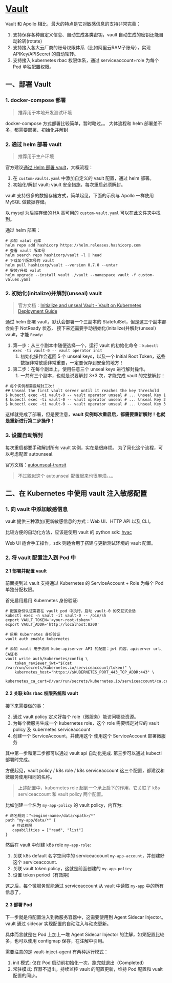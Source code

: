# [Vault](https://github.com/hashicorp/vault)

Vault 和 Apollo 相比，最大的特点是它对敏感信息的支持非常完善：

1. 支持保存各种自定义信息、自动生成各类密钥，vault 自动生成的密钥还能自动轮转(rotate)
2. 支持接入各大云厂商的账号权限体系（比如阿里云RAM子账号），实现 APIKey/APISecret 的自动轮转。
3. 支持接入 kubernetes rbac 权限体系，通过 serviceaccount+role 为每个 Pod 单独配置权限。

## 一、部署 Vault

### 1. docker-compose 部署

>推荐用于本地开发测试环境

docker-compose 方式部署比较简单，暂时略过。。
大体流程和 helm 部署差不多，都需要部署、初始化并解封

### 2. 通过 helm 部署 vault 

>推荐用于生产环境

官方建议[通过 Helm 部署 vault](https://www.vaultproject.io/docs/platform/k8s/helm/run)，大概流程：

1. 在 `custom-vaults.yaml` 中添加自定义的 vault 配置，通过 helm 部署。
2. 初始化/解封 vault: vault 安全措施，每次重启必须解封。

vault 支持很多的数据存储方式，简单起见，下面的示例与 Apollo 一样使用 MySQL 做数据存储。

以 mysql 为后端存储的 HA 高可用的 `custom-vault.yaml` 可以在此文件夹中找到。

通过 helm 部署：

```
# 添加 valut 仓库
helm repo add hashicorp https://helm.releases.hashicorp.com
# 查看 vault 版本号
helm search repo hashicorp/vault -l | head
# 下载某个版本号的 vault
helm pull hashicorp/vault --version 0.7.0 --untar
# 安装/升级 valut
helm upgrade --install vault ./vault --namespace vault -f custom-values.yaml
```

### 2. 初始化(initalize)并解封(unseal) vault

>官方文档：[Initialize and unseal Vault - Vault on Kubernetes Deployment Guide](https://learn.hashicorp.com/tutorials/vault/kubernetes-raft-deployment-guide?in=vault/kubernetes#install-vault)

通过 helm 部署 vault，默认会部署一个三副本的 StatefulSet，但是这三个副本都会处于 NotReady 状态，
接下来还需要手动初始化(initalize)并解封(unseal) vault，才能 `Ready`:

1. 第一步：从三个副本中随便选择一个，运行 vault 的初始化命令：`kubectl exec -ti vault-0 -- vault operator init`
   1. 初始化操作会返回 5 个 unseal keys，以及一个 Initial Root Token，这些数据非常敏感非常重要，一定要保存到安全的地方！
2. 第二步：在每个副本上，使用任意三个 unseal keys 进行解封操作。
   1. 一共有三个副本，也就是说要解封 3*3 次，才能完成 vault 的完整解封！

```shell
# 每个实例都需要解封三次！
## Unseal the first vault server until it reaches the key threshold
$ kubectl exec -ti vault-0 -- vault operator unseal # ... Unseal Key 1
$ kubectl exec -ti vault-0 -- vault operator unseal # ... Unseal Key 2
$ kubectl exec -ti vault-0 -- vault operator unseal # ... Unseal Key 3
```

这样就完成了部署，但是要注意，**vault 实例每次重启后，都需要重新解封！也就是重新进行第二步操作！**

### 3. 设置自动解封

每次重启都要手动解封所有 vault 实例，实在是很麻烦。
为了简化这个流程，可以考虑配置 autounseal.

官方文档：[autounseal-transit](https://learn.hashicorp.com/tutorials/vault/autounseal-transit)

>不过貌似这个 autounseal 配置起来也很麻烦。。。

## 二、在 Kubernetes 中使用 vault 注入敏感配置

### 1. 向 vault 中添加敏感信息

vault 提供三种添加/更新敏感信息的方式：Web UI、HTTP API 以及 CLI。

比较方便的自动化方法，应该是使用 vault 的 python sdk: [hvac](https://github.com/hvac/hvac)

Web UI 适合手工操作，sdk 则适合用于搭建与更新测试环境的 vault 配置。

### 2. 将 vault 配置注入到 Pod 中

#### 2.1 部署并配置 vault

前面提到过 vault 支持通过 Kubernetes 的 ServiceAccount + Role 为每个 Pod 单独分配权限。

首先启用启用 Kubernetes 身份验证:

```shell
# 配置身份认证需要在 vault pod 中执行，启动 vault-0 的交互式会话
kubectl exec -n vault -it vault-0 -- /bin/sh
export VAULT_TOKEN='<your-root-token>'
export VAULT_ADDR='http://localhost:8200'
 
# 启用 Kubernetes 身份验证
vault auth enable kubernetes
 
# 添加 vault 用于访问 kube-apiserver API 的配置：jwt 内容、apiserver url、CA证书
vault write auth/kubernetes/config \
    token_reviewer_jwt="$(cat /var/run/secrets/kubernetes.io/serviceaccount/token)" \
    kubernetes_host="https://$KUBERNETES_PORT_443_TCP_ADDR:443" \
    kubernetes_ca_cert=@/var/run/secrets/kubernetes.io/serviceaccount/ca.crt
```

#### 2.2 关联 k8s rbac 权限系统和 vault

接下来需要做的事：

2. 通过 vault policy 定义好每个 role（微服务）能访问哪些资源。
1. 为每个微服务生成一个 kubernetes role，这个 role 需要绑定对应的 vault policy 及 kubernetes serviceaccount
3. 创建一个 ServiceAccount，并使用这个 使用这个 ServiceAccount 部署微服务

其中第一步和第二步都可以通过 vault api 自动化完成.
第三步可以通过 kubectl 部署时完成。

方便起见，vault policy / k8s role / k8s serviceaccount 这三个配置，都建议和微服务使用相同的名称。

>上述配置中，kubernetes role 起到一个承上启下的作用，它关联了 k8s serviceaccount 和 vault policy 两个配置。

比如创建一个名为 `my-app-policy` 的 vault policy，内容为:

```hcl
# 命名规则："<engine-name>/data/<path>/*"
path "my-app/data/*" {
   # 只读权限
   capabilities = ["read", "list"]
}
```

然后在 vault 中创建 k8s role `my-app-role`:
1. 关联 k8s default 名字空间中的 serviceaccount `my-app-account`，并创建好这个 serviceaccount.
2. 关联 vault token policy，这就是前面创建的 `my-app-policy`
3. 设置 token period（有效期）

这之后，每个微服务就能通过 serviceaccount 从 vault 中读取 `my-app` 中的所有信息了。

#### 2.3 部署 Pod

下一步就是将配置注入到微服务容器中，这需要使用到 Agent Sidecar Injector。
vault 通过 sidecar 实现配置的自动注入与动态更新。

具体而言就是在 Pod 上加上一堆 Agent Sidecar Injector 的注解，如果配置比较多，也可以使用 configmap 保存，在注解中引用。

需要注意的是 vault-inject-agent 有两种运行模式：

1. init 模式: 仅在 Pod 启动前初始化一次，跑完就退出（Completed）
2. 常驻模式: 容器不退出，持续监控 vault 的配置更新，维持 Pod 配置和 vualt 配置的同步。
